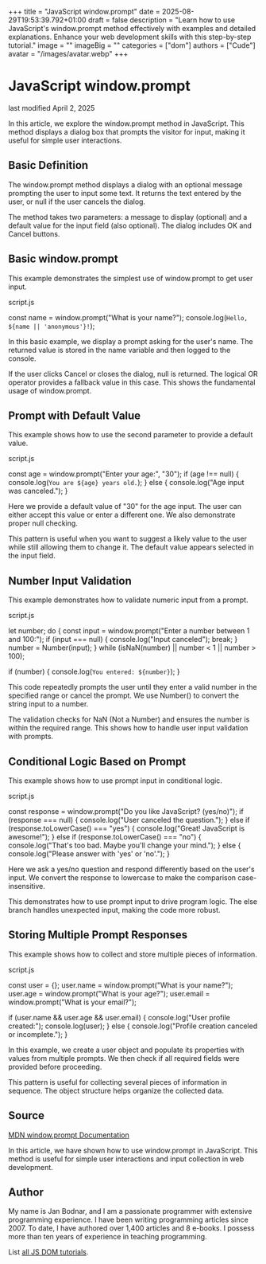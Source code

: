 +++
title = "JavaScript window.prompt"
date = 2025-08-29T19:53:39.792+01:00
draft = false
description = "Learn how to use JavaScript's window.prompt method effectively with examples and detailed explanations. Enhance your web development skills with this step-by-step tutorial."
image = ""
imageBig = ""
categories = ["dom"]
authors = ["Cude"]
avatar = "/images/avatar.webp"
+++

# JavaScript window.prompt

last modified April 2, 2025

In this article, we explore the window.prompt method in
JavaScript. This method displays a dialog box that prompts the visitor
for input, making it useful for simple user interactions.

## Basic Definition

The window.prompt method displays a dialog with an optional
message prompting the user to input some text. It returns the text entered
by the user, or null if the user cancels the dialog.

The method takes two parameters: a message to display (optional) and a
default value for the input field (also optional). The dialog includes
OK and Cancel buttons.

## Basic window.prompt

This example demonstrates the simplest use of window.prompt to get user input.

script.js
    

const name = window.prompt("What is your name?");
console.log(`Hello, ${name || 'anonymous'}!`);

In this basic example, we display a prompt asking for the user's name. The
returned value is stored in the name variable and then logged to the console.

If the user clicks Cancel or closes the dialog, null is returned. The logical
OR operator provides a fallback value in this case. This shows the fundamental
usage of window.prompt.

## Prompt with Default Value

This example shows how to use the second parameter to provide a default value.

script.js
    

const age = window.prompt("Enter your age:", "30");
if (age !== null) {
    console.log(`You are ${age} years old.`);
} else {
    console.log("Age input was canceled.");
}

Here we provide a default value of "30" for the age input. The user can
either accept this value or enter a different one. We also demonstrate
proper null checking.

This pattern is useful when you want to suggest a likely value to the user
while still allowing them to change it. The default value appears selected
in the input field.

## Number Input Validation

This example demonstrates how to validate numeric input from a prompt.

script.js
    

let number;
do {
    const input = window.prompt("Enter a number between 1 and 100:");
    if (input === null) {
        console.log("Input canceled");
        break;
    }
    number = Number(input);
} while (isNaN(number) || number &lt; 1 || number &gt; 100);

if (number) {
    console.log(`You entered: ${number}`);
}

This code repeatedly prompts the user until they enter a valid number in the
specified range or cancel the prompt. We use Number() to convert the string
input to a number.

The validation checks for NaN (Not a Number) and ensures the number is within
the required range. This shows how to handle user input validation with prompts.

## Conditional Logic Based on Prompt

This example shows how to use prompt input in conditional logic.

script.js
    

const response = window.prompt("Do you like JavaScript? (yes/no)");
if (response === null) {
    console.log("User canceled the question.");
} else if (response.toLowerCase() === "yes") {
    console.log("Great! JavaScript is awesome!");
} else if (response.toLowerCase() === "no") {
    console.log("That's too bad. Maybe you'll change your mind.");
} else {
    console.log("Please answer with 'yes' or 'no'.");
}

Here we ask a yes/no question and respond differently based on the user's
input. We convert the response to lowercase to make the comparison case-
insensitive.

This demonstrates how to use prompt input to drive program logic. The else
branch handles unexpected input, making the code more robust.

## Storing Multiple Prompt Responses

This example shows how to collect and store multiple pieces of information.

script.js
    

const user = {};
user.name = window.prompt("What is your name?");
user.age = window.prompt("What is your age?");
user.email = window.prompt("What is your email?");

if (user.name &amp;&amp; user.age &amp;&amp; user.email) {
    console.log("User profile created:");
    console.log(user);
} else {
    console.log("Profile creation canceled or incomplete.");
}

In this example, we create a user object and populate its properties with
values from multiple prompts. We then check if all required fields were
provided before proceeding.

This pattern is useful for collecting several pieces of information in
sequence. The object structure helps organize the collected data.

## Source

[MDN window.prompt Documentation](https://developer.mozilla.org/en-US/docs/Web/API/Window/prompt)

In this article, we have shown how to use window.prompt
in JavaScript. This method is useful for simple user interactions and
input collection in web development.

## Author

My name is Jan Bodnar, and I am a passionate programmer with extensive
programming experience. I have been writing programming articles since 2007.
To date, I have authored over 1,400 articles and 8 e-books. I possess more
than ten years of experience in teaching programming.

List [all JS DOM tutorials](/all/#dom).
